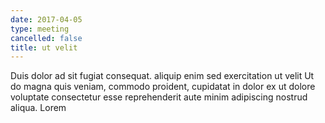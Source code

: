 ```yaml
---
date: 2017-04-05
type: meeting
cancelled: false
title: ut velit
---
```

Duis dolor ad sit fugiat consequat. aliquip enim sed exercitation ut velit Ut do magna quis veniam, commodo proident, cupidatat in dolor ex ut dolore voluptate consectetur esse reprehenderit aute minim adipiscing nostrud aliqua. Lorem